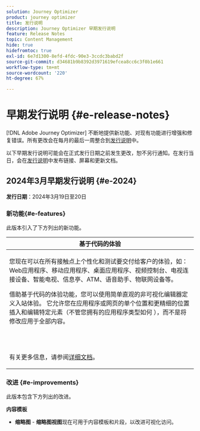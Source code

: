 ```yaml
---
solution: Journey Optimizer
product: journey optimizer
title: 发行说明
description: Journey Optimizer 早期发行说明
feature: Release Notes
topic: Content Management
hide: true
hidefromtoc: true
exl-id: 6e7d1300-8efd-4fdc-90e3-3ccdc3babd2f
source-git-commit: d34681b9b8392d3971619efcea8cc6c3f0b1e661
workflow-type: tm+mt
source-wordcount: '220'
ht-degree: 67%

---
```


# 早期发行说明 {#e-release-notes}

[!DNL Adobe Journey Optimizer] 不断地提供新功能、对现有功能进行增强和修复错误。所有更改会在每月的最后一周整合到[发行说明](release-notes.md)中。

以下早期发行说明可能会在正式发行日期之前发生更改，恕不另行通知。在发行当日，会在[发行说明](release-notes.md)中发布链接、屏幕和更新文档。

## 2024年3月早期发行说明 {#e-2024}

**发行日期**：2024年3月19日至20日

### 新功能{#e-features}

此版本引入了下方列出的新功能。

<table>
<thead>
<tr>
<th><strong>基于代码的体验</strong><br/></th>
</tr>
</thead>
<tbody>
<tr>
<td>
<p>您现在可以在所有接触点上个性化和测试要交付给客户的体验，如：Web应用程序、移动应用程序、桌面应用程序、视频控制台、电视连接设备、智能电视、信息亭、ATM、语音助手、物联网设备等。</p>
<p>借助基于代码的体验功能，您可以使用简单直观的非可视化编辑器定义入站体验。 它允许您在应用程序或网页的单个位置和更精细的位置插入和编辑特定元素（不管您拥有的应用程序类型如何 ），而不是将修改应用于全部内容。</p><br/><br/></p>
<p>有关更多信息，请参阅<a href="../code-based/get-started-code-based.md">详细文档</a>。</p>
<!--img src="assets/do-not-localize/web_inapp.gif"-->
</tr>
</tbody>
</table>

### 改进 {#e-improvements}

此版本包含下方列出的改进。

**内容模板**

* **缩略图** - **缩略图视图**&#x200B;现在可用于内容模板和片段，以改进可视化访问。

